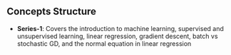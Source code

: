 ## **Concepts Structure** 

*   **Series-1**: Covers the introduction to machine learning, supervised and unsupervised learning, linear regression, gradient descent, batch vs stochastic GD, and the normal equation in linear regression

